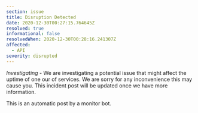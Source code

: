 ```yaml
---
section: issue
title: Disruption Detected
date: 2020-12-30T00:27:15.764645Z
resolved: true
informational: false
resolvedWhen: 2020-12-30T00:28:16.241307Z
affected:
  - API
severity: disrupted
---
```

*Investigating* - We are investigating a potential issue that might affect the uptime of one our of services. We are sorry for any inconvenience this may cause you. This incident post will be updated once we have more information.

This is an automatic post by a monitor bot.
        